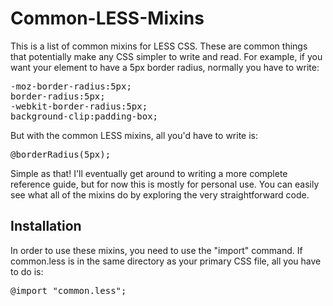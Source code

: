 Common-LESS-Mixins
==================

This is a list of common mixins for LESS CSS. These are common things that potentially make any CSS simpler to write and read. For example, if you want your element to have a 5px border radius, normally you have to write:

<pre>
-moz-border-radius:5px;
border-radius:5px;
-webkit-border-radius:5px;
background-clip:padding-box;
</pre>

But with the common LESS mixins, all you'd have to write is:

<pre>
@borderRadius(5px);
</pre>

Simple as that! I'll eventually get around to writing a more complete reference guide, but for now this is mostly for personal use. You can easily see what all of the mixins do by exploring the very straightforward code.

## Installation

In order to use these mixins, you need to use the "import" command. If common.less is in the same directory as your primary CSS file, all you have to do is:

<pre>
@import "common.less";
</pre>
